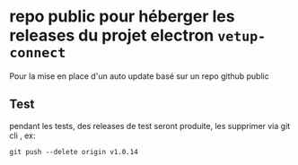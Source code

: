 # repo public pour héberger les releases du projet electron `vetup-connect`

Pour la mise en place d'un auto update basé sur un repo github public


## Test

pendant les tests, des releases de test seront produite, les supprimer via git cli , ex:

```
git push --delete origin v1.0.14
```
